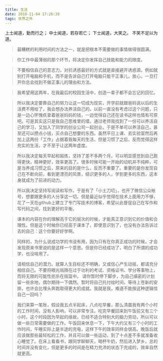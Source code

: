 ```yaml
---
title: 生活
date: 2018-11-04 17:26:39
tags: 世界之外
---
```

上士闻道，勤而行之；
中士闻道，若存若亡；
下士闻道，大笑之。
不笑不足以为道。
<!--more-->
> 最糟糕的利用时间的方法之一，就是把根本不需要做的事情做得很圆满。



> 你工作中最薄弱的那个环节，将决定你发挥自己技能和能力的限度。



> 不要相信自己的意志力，对抗诱惑最好的方式就是直接避开诱惑源。例如就别打开电脑和手机，而不是告诉自己打开电脑只能干正事儿，放心，一旦打开你总会找到不做正事儿的理由和方法。



> 我希望用这两年，在我最后的校园生活中，创造一辈子都不会忘记的回忆。



> 所以我决定要靠自己的努力让这一切成为现实，开学前就跟爸妈说以后的生活费不用给了，我会想办法养活自己的。以前一直没有考虑过这个问题，只是一边心怀愧疚拿着爸爸妈妈的钱，一边觉得自己还在读书这样也情有可原吧。可是其实这只是我自己思维里的墙，通过老师我找到了一份可以养活自己的学习，又加入了同学的创业公司一起创业。于是不单可以养活自己，甚至还可以攒点小钱，买点自己想要的东西。虽然平日上课、去实验室然后再加上这两份「工作」占据着我每天的生活，但是习惯了之后，反而觉得这样充实的生活，才不至于让这两年虚度。



> 所以我决定每天早起和锻炼，坚持了差不多两个月，可以明显感觉到自己跑得更快，精神更好，效率更高了。很多时候可能一开始的动机并不纯粹，可是当养成习惯之后，原来的目的是什么，反而不重要了。重要的是你发现自己在不断向前，看到更漂亮的风景，结识更多的人，学到更多的东西，这本身就成为了前进的动力。



> 所以我决定坚持写阅读和写作，于是有了「小土刀叨」，也开了微信公众帐号，想要跟更多的人分享这一切。但是最近似乎觉得在技术上面用力不够，花了一天在github上建立了专门写技术的博客，希望以此督促自己在写作和写代码之间，找到更好的平衡。



> 课本的内容在你的理解高于它的层次的时候，才能真正意识到它的价值和合理性。但是这个时候你已经高于课本了，即使意识到了，也没有办法告诉过去的自己：这个你要好好学啊。



> 同样的，为什么说成功学的书没有用，因为只有在你真正成功的时候，才会发现原来书里说的是这样一个意思。但是你已经成功了，明白了所谓的成功学，也没啥用了。



> 请相信自己的潜力。就算人生目标还不明确，又或信心产生动摇，都请充分相信自己。不要将眼光局限在过于功利的考试、资格证书、学分等事物上，而将无限的可能性扼杀在摇篮中。 请你暂时停下脚步，为自己缜密的计划留一些余地，偶尔期待一下偶然。暂时将自己托付给时间，等待上苍新的安排，也许会比埋头奔跑取得更大的成就。我就是我，难道不能按这种逻辑信自己一回吗？



> 我们来算一笔账，假设我五点半起床，八点吃早餐，那么清晨我有两个小时的工作时间，没有人影响，可以非常专注。吃完早餐回来到午饭前又有三个小时，这个时段因为早起的缘故，已经不适合特别大的脑力劳动，所以可以做一些日常需要做的工作。午饭回来休息一下，下午大约又有三个小时的工作时间，午睡实际上是半途的充电，这样下午的效率同样会很高。晚饭后就应该做那些最轻松的工作，并且可以做一些运动，到了十点差不多就准备收心睡觉了。在床上看看书，跟同学聊聊天，喝杯牛奶，然后进入梦乡。总的时间并没有变化，但是更多的时间是在精力充沛的状态下完成的，效率自然就更高。



